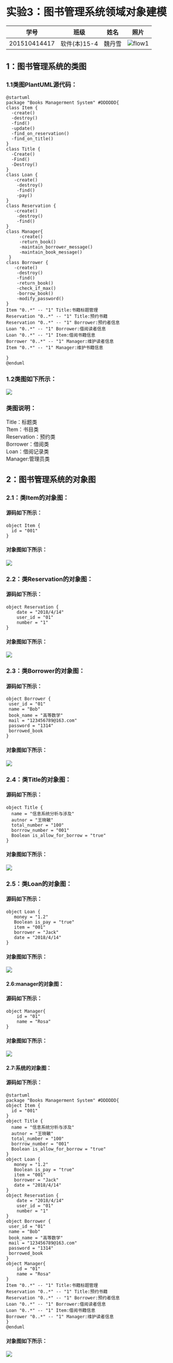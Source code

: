 # 实验3：图书管理系统领域对象建模
|学号|班级|姓名|照片|
|:-------:|:-------------: | :----------:|:---:|
|201510414417|软件(本)15-4|魏丹雪|![flow1](../myself.jpg)|

## 1：图书管理系统的类图

### 1.1类图PlantUML源代码：
```
@startuml
package "Books Managerment System" #DDDDDD{
class Item {
  -create()
  -destroy()
  -find()
  -update()
  -find_on_reservation()
  -find_on_title()
}
class Title {
  -Create()
  -Find()
  -Destroy()
}
class Loan {
   -create()
    -destroy()
    -find()
    -pay()
}
class Reservation {
   -create()
    -destroy()
    -find()
}
class Manager{
     -create()
     -return_book()
     -maintain_borrower_message()
     -maintain_book_message()
 }
class Borrower {
   -create()
    -destroy()
    -find()
    -return_book()
    -check_if_max()
    -borrow_book()
    -modify_password()
}
Item "0..*" -- "1" Title:书籍标题管理
Reservation "0..*" -- "1" Title:预约书籍
Reservation "0..*" -- "1" Borrower:预约者信息
Loan "0..*" -- "1" Borrower:借阅读者信息
Loan "0..*" -- "1" Item:借阅书籍信息
Borrower "0..*" -- "1" Manager:维护读者信息
Item "0..*" -- "1" Manager:维护书籍信息

}
@enduml
```
### 1.2类图如下所示：
![](./system_class.png)
### 类图说明：
Title：标题类\
Ttem：书目类\
Reservation：预约类\
Borrower：借阅类\
Loan：借阅记录类\
Manager:管理员类
## 2：图书管理系统的对象图
### 2.1：类Item的对象图：
#### 源码如下所示：
```
object Item {
  id = "001"
}
```
#### 对象图如下所示：
![](./item.png)
### 2.2：类Reservation的对象图：
#### 源码如下所示：
```
object Reservation {
    date = "2018/4/14"
    user_id = "01"
    number = "1"
}
```
#### 对象图如下所示：
![](./Reservation.png)
### 2.3：类Borrower的对象图：
#### 源码如下所示：
```
object Borrower {
 user_id = "01"
 name = "Bob"
 book_name = "高等数学"
 mail = "123456789@163.com"
 password = "1314"
 borrowed_book
}
```
#### 对象图如下所示：
![](./Borrower.png)
### 2.4：类Title的对象图：
#### 源码如下所示：
```
object Title {
  name = "信息系统分析与涉及"
  autnor = "王晓敏"
  total_number = "100"
  borrrow_number = "001"
  Boolean is_allow_for_borrow = "true"
}
```
#### 对象图如下所示：
![](./title.png)
### 2.5：类Loan的对象图：
#### 源码如下所示：
```
object Loan {
   money = "1.2"
   Boolean is_pay = "true"
   item = "001"
   borrower = "Jack"
   date = "2018/4/14"
}
```
#### 对象图如下所示：
![](./Loan.png)
#### 2.6:manager的对象图：
#### 源码如下所示：
```
object Manager{
    id = "01"
    name = "Rosa"
}
```
#### 对象图如下所示：
![](./Manager.png)
#### 2.7:系统的对象图：
#### 源码如下所示：
```
@startuml
package "Books Managerment System" #DDDDDD{
object Item {
  id = "001"
}
object Title {
  name = "信息系统分析与涉及"
  autnor = "王晓敏"
  total_number = "100"
  borrrow_number = "001"
  Boolean is_allow_for_borrow = "true"
}
object Loan {
   money = "1.2"
   Boolean is_pay = "true"
   item = "001"
   borrower = "Jack"
   date = "2018/4/14"
}
object Reservation {
    date = "2018/4/14"
    user_id = "01"
    number = "1"
}
object Borrower {
 user_id = "01"
 name = "Bob"
 book_name = "高等数学"
 mail = "123456789@163.com"
 password = "1314"
 borrowed_book
}
object Manager{
    id = "01"
    name = "Rosa"
}
Item "0..*" -- "1" Title:书籍标题管理
Reservation "0..*" -- "1" Title:预约书籍
Reservation "0..*" -- "1" Borrower:预约者信息
Loan "0..*" -- "1" Borrower:借阅读者信息
Loan "0..*" -- "1" Item:借阅书籍信息
Borrower "0..*" -- "1" Manager:维护读者信息
}
@enduml
```
#### 对象图如下所示：
![](./system_object.png)

